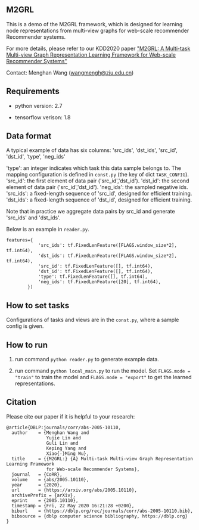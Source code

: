 

## M2GRL

This is a demo of the M2GRL framework, which is designed for learning node representations from multi-view graphs for web-scale recommender Recommender systems.

For more details, please refer to our KDD2020 paper ["M2GRL: A Multi-task Multi-view Graph Representation Learning Framework for Web-scale Recommender Systems"](https://arxiv.org/abs/2005.10110)

Contact: Menghan Wang (wangmengh@zju.edu.cn)

## Requirements

- python version: 2.7

- tensorflow verison: 1.8


## Data format

A typical example of data has six columns: 'src_ids', 'dst_ids', 'src_id', 'dst_id', 'type', 'neg_ids'

'type': an integer indicates which task this data sample belongs to. The mapping configuration is defined in `const.py` (the key of dict `TASK_CONFIG`).
'src_id': the first element of data pair ('src_id','dst_id').
'dst_id': the second element of data pair ('src_id','dst_id').
'neg_ids': the sampled negative ids.
'src_ids': a fixed-length sequence of 'src_id', designed for efficient training. 
'dst_ids': a fixed-length sequence of 'dst_id', designed for efficient training.

Note that in practice we aggregate data pairs by src_id and generate 'src_ids' and 'dst_ids'.

Below is an example in `reader.py`.
```
features={
            'src_ids': tf.FixedLenFeature([FLAGS.window_size*2], tf.int64),
            'dst_ids': tf.FixedLenFeature([FLAGS.window_size*2], tf.int64),
            'src_id': tf.FixedLenFeature([], tf.int64),
            'dst_id': tf.FixedLenFeature([], tf.int64),
            'type': tf.FixedLenFeature([], tf.int64),
            'neg_ids': tf.FixedLenFeature([20], tf.int64),
        })
```

## How to set tasks
Configurations of tasks and views are in the `const.py`, where a sample config is given. 


## How to run
1. run command `python reader.py` to generate example data.

2. run command `python local_main.py` to run the model.
Set `FLAGS.mode = "train"` to train the model and `FLAGS.mode = "export"` to get the learned representations.
 

## Citation
Please cite our paper if it is helpful to your research:
```
@article{DBLP:journals/corr/abs-2005-10110,
  author    = {Menghan Wang and
               Yujie Lin and
               Guli Lin and
               Keping Yang and
               Xiao{-}Ming Wu},
  title     = {{M2GRL:} {A} Multi-task Multi-view Graph Representation Learning Framework
               for Web-scale Recommender Systems},
  journal   = {CoRR},
  volume    = {abs/2005.10110},
  year      = {2020},
  url       = {https://arxiv.org/abs/2005.10110},
  archivePrefix = {arXiv},
  eprint    = {2005.10110},
  timestamp = {Fri, 22 May 2020 16:21:28 +0200},
  biburl    = {https://dblp.org/rec/journals/corr/abs-2005-10110.bib},
  bibsource = {dblp computer science bibliography, https://dblp.org}
}
```
